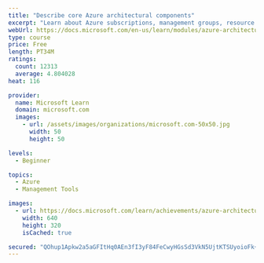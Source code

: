 ```yaml
---
title: "Describe core Azure architectural components"
excerpt: "Learn about Azure subscriptions, management groups, resource groups, Azure Resource Manager, Azure regions, and availability zones."
webUrl: https://docs.microsoft.com/en-us/learn/modules/azure-architecture-fundamentals/
type: course
price: Free
length: PT34M
ratings:
  count: 12313
  average: 4.804028
heat: 116

provider:
  name: Microsoft Learn
  domain: microsoft.com
  images:
    - url: /assets/images/organizations/microsoft.com-50x50.jpg
      width: 50
      height: 50

levels:
  - Beginner

topics:
  - Azure
  - Management Tools

images:
  - url: https://docs.microsoft.com/learn/achievements/azure-architecture-fundamentals-social.png
    width: 640
    height: 320
    isCached: true

secured: "QOhup1Apkw2a5aGFItHq0AEn3fI3yF84FeCwyHGsSd3VkN5UjtKTSUyoioFk+2IRNGUMgVVIm6dwQkwRoT/f0ST9KMIHkX+0CiVaLCHh4dpo1CEYobrIdHf5WMdw0dU3loyYnVB2YicCtiwEh63Q/YjSVU8xQ4j1IbvmRfbofJLhl6zrn2bxQwO0wv5+EuOPa+Zld1KX8/JiaUEl3BDFSF9vu8Zb0VB7ZK321aDSanbCLqzr3h/aiIStgLEs4iouCCcAhatix7I+HIymsx0ZkVGdhoGKlV/FMTIIR3W0gY0UaX9euYRbkgxjrm0z1en9p7pvrJZuX47hsRG7tvhHX6JbAhqsxrQi6dU0YPBGyn3DUXhQPHT+NPIUk1v7jhvFic4uQ2lYNby86SRQ95W2Pkjn3d/zd0mSHlDCs3DS4Rg=;oVnldFa2eqdB0Y5ZgJKGog=="
---
```


